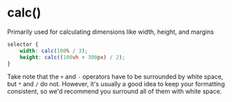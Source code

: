 # calc()

Primarily used for calculating dimensions like width, height, and margins

```css
selector {
    width: calc(100% / 3);
    height: calc((100vh + 300px) / 2);
}
```

Take note that the `+` and `-` operators have to be surrounded by white space, but `*` and `/` do not. However, it's usually a good idea to keep your formatting consistent, so we'd recommend you surround all of them with white space.

